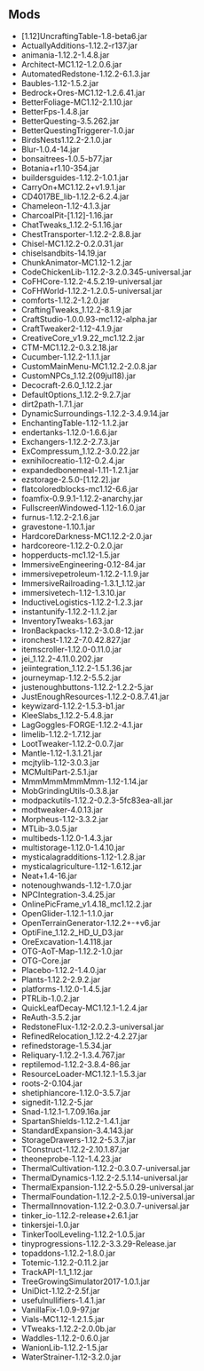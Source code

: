 ## Mods
* [1.12]UncraftingTable-1.8-beta6.jar
* ActuallyAdditions-1.12.2-r137.jar
* animania-1.12.2-1.4.8.jar
* Architect-MC1.12-1.2.0.6.jar
* AutomatedRedstone-1.12.2-6.1.3.jar
* Baubles-1.12-1.5.2.jar
* Bedrock+Ores-MC1.12-1.2.6.41.jar
* BetterFoliage-MC1.12-2.1.10.jar
* BetterFps-1.4.8.jar
* BetterQuesting-3.5.262.jar
* BetterQuestingTriggerer-1.0.jar
* BirdsNests1.12.2-2.1.0.jar
* Blur-1.0.4-14.jar
* bonsaitrees-1.0.5-b77.jar
* Botania+r1.10-354.jar
* buildersguides-1.12.2-1.0.1.jar
* CarryOn+MC1.12.2+v1.9.1.jar
* CD4017BE_lib-1.12.2-6.2.4.jar
* Chameleon-1.12-4.1.3.jar
* CharcoalPit-[1.12]-1.16.jar
* ChatTweaks_1.12.2-5.1.16.jar
* ChestTransporter-1.12.2-2.8.8.jar
* Chisel-MC1.12.2-0.2.0.31.jar
* chiselsandbits-14.19.jar
* ChunkAnimator-MC1.12-1.2.jar
* CodeChickenLib-1.12.2-3.2.0.345-universal.jar
* CoFHCore-1.12.2-4.5.2.19-universal.jar
* CoFHWorld-1.12.2-1.2.0.5-universal.jar
* comforts-1.12.2-1.2.0.jar
* CraftingTweaks_1.12.2-8.1.9.jar
* CraftStudio-1.0.0.93-mc1.12-alpha.jar
* CraftTweaker2-1.12-4.1.9.jar
* CreativeCore_v1.9.22_mc1.12.2.jar
* CTM-MC1.12.2-0.3.2.18.jar
* Cucumber-1.12.2-1.1.1.jar
* CustomMainMenu-MC1.12.2-2.0.8.jar
* CustomNPCs_1.12.2(09jul18).jar
* Decocraft-2.6.0_1.12.2.jar
* DefaultOptions_1.12.2-9.2.7.jar
* dirt2path-1.7.1.jar
* DynamicSurroundings-1.12.2-3.4.9.14.jar
* EnchantingTable-1.12-1.1.2.jar
* endertanks-1.12.0-1.6.6.jar
* Exchangers-1.12.2-2.7.3.jar
* ExCompressum_1.12.2-3.0.22.jar
* exnihilocreatio-1.12-0.2.4.jar
* expandedbonemeal-1.11-1.2.1.jar
* ezstorage-2.5.0-[1.12.2].jar
* flatcoloredblocks-mc1.12-6.6.jar
* foamfix-0.9.9.1-1.12.2-anarchy.jar
* FullscreenWindowed-1.12-1.6.0.jar
* furnus-1.12.2-2.1.6.jar
* gravestone-1.10.1.jar
* HardcoreDarkness-MC1.12.2-2.0.jar
* hardcoreore-1.12.2-0.2.0.jar
* hopperducts-mc1.12-1.5.jar
* ImmersiveEngineering-0.12-84.jar
* immersivepetroleum-1.12.2-1.1.9.jar
* ImmersiveRailroading-1.3.1_1.12.jar
* immersivetech-1.12-1.3.10.jar
* InductiveLogistics-1.12.2-1.2.3.jar
* instantunify-1.12.2-1.1.2.jar
* InventoryTweaks-1.63.jar
* IronBackpacks-1.12.2-3.0.8-12.jar
* ironchest-1.12.2-7.0.42.827.jar
* itemscroller-1.12.0-0.11.0.jar
* jei_1.12.2-4.11.0.202.jar
* jeiintegration_1.12.2-1.5.1.36.jar
* journeymap-1.12.2-5.5.2.jar
* justenoughbuttons-1.12.2-1.2.2-5.jar
* JustEnoughResources-1.12.2-0.8.7.41.jar
* keywizard-1.12.2-1.5.3-b1.jar
* KleeSlabs_1.12.2-5.4.8.jar
* LagGoggles-FORGE-1.12.2-4.1.jar
* limelib-1.12.2-1.7.12.jar
* LootTweaker-1.12.2-0.0.7.jar
* Mantle-1.12-1.3.1.21.jar
* mcjtylib-1.12-3.0.3.jar
* MCMultiPart-2.5.1.jar
* MmmMmmMmmMmm-1.12-1.14.jar
* MobGrindingUtils-0.3.8.jar
* modpackutils-1.12.2-0.2.3-5fc83ea-all.jar
* modtweaker-4.0.13.jar
* Morpheus-1.12-3.3.2.jar
* MTLib-3.0.5.jar
* multibeds-1.12.0-1.4.3.jar
* multistorage-1.12.0-1.4.10.jar
* mysticalagradditions-1.12-1.2.8.jar
* mysticalagriculture-1.12-1.6.12.jar
* Neat+1.4-16.jar
* notenoughwands-1.12-1.7.0.jar
* NPCIntegration-3.4.25.jar
* OnlinePicFrame_v1.4.18_mc1.12.2.jar
* OpenGlider-1.12.1-1.1.0.jar
* OpenTerrainGenerator-1.12.2+-+v6.jar
* OptiFine_1.12.2_HD_U_D3.jar
* OreExcavation-1.4.118.jar
* OTG-AoT-Map-1.12.2-1.0.jar
* OTG-Core.jar
* Placebo-1.12.2-1.4.0.jar
* Plants-1.12.2-2.9.2.jar
* platforms-1.12.0-1.4.5.jar
* PTRLib-1.0.2.jar
* QuickLeafDecay-MC1.12.1-1.2.4.jar
* ReAuth-3.5.2.jar
* RedstoneFlux-1.12-2.0.2.3-universal.jar
* RefinedRelocation_1.12.2-4.2.27.jar
* refinedstorage-1.5.34.jar
* Reliquary-1.12.2-1.3.4.767.jar
* reptilemod-1.12.2-3.8.4-86.jar
* ResourceLoader-MC1.12.1-1.5.3.jar
* roots-2-0.104.jar
* shetiphiancore-1.12.0-3.5.7.jar
* signedit-1.12.2-5.jar
* Snad-1.12.1-1.7.09.16a.jar
* SpartanShields-1.12.2-1.4.1.jar
* StandardExpansion-3.4.143.jar
* StorageDrawers-1.12.2-5.3.7.jar
* TConstruct-1.12.2-2.10.1.87.jar
* theoneprobe-1.12-1.4.23.jar
* ThermalCultivation-1.12.2-0.3.0.7-universal.jar
* ThermalDynamics-1.12.2-2.5.1.14-universal.jar
* ThermalExpansion-1.12.2-5.5.0.29-universal.jar
* ThermalFoundation-1.12.2-2.5.0.19-universal.jar
* ThermalInnovation-1.12.2-0.3.0.7-universal.jar
* tinker_io-1.12.2-release+2.6.1.jar
* tinkersjei-1.0.jar
* TinkerToolLeveling-1.12.2-1.0.5.jar
* tinyprogressions-1.12.2-3.3.29-Release.jar
* topaddons-1.12.2-1.8.0.jar
* Totemic-1.12.2-0.11.2.jar
* TrackAPI-1.1_1.12.jar
* TreeGrowingSimulator2017-1.0.1.jar
* UniDict-1.12.2-2.5f.jar
* usefulnullifiers-1.4.1.jar
* VanillaFix-1.0.9-97.jar
* Vials-MC1.12-1.2.1.5.jar
* VTweaks-1.12.2-2.0.0b.jar
* Waddles-1.12.2-0.6.0.jar
* WanionLib-1.12.2-1.5.jar
* WaterStrainer-1.12-3.2.0.jar
